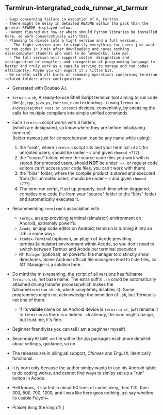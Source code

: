 ## Termirun-intergrated_code_runner_at_termux
```
- Bugs concerning failure in execution of R, Fortran.
- There might be delay in detailed README within tha pack than the general README displayed below.
- Havent figured out how or where should Python libraries be installed here, so work conservatively with that.
- Planning to divide into a light version and a full version. 
  - The light version aims to simplify everything for users just want to run codes in 3 min after downloading and cares nothing else(computer students who want to do homeworks, like me). 
  - The full version will support custom  designation and configuration of compilers and recognttion of programming language to better and truly work as a capsule serving to manage and run codes effitiently. Maybe you can expect it a little bit.
- Be careful with all kinds of renaming operations concerning termirun related folders after configuration.
```

- Generated with Doubao A.I.

- `termirun.sh`, A ready-to-use Shell Script terminal tool aiming to run code files(`c,cpp,java,py,fortran,r` and extending...) using `Termux` on `Android(either root or unroot)` devices, convenitntly, by encasing the calls for multiple compilers into simple unified commands.

- Each `termirun` script works with 3 folders,  
(which are designated, so know where they are before initializaing termirun)   
(folder names just for comprehension, can be any name while using):  
  1. the "seat", where `termirun` script sits and your terminal `cd` at.(for unrooted users, should be under `～/` and given `chomod +777`)
  2. the "source" folder, where the source code files you work with is stored.(for unrooted users, should **NOT** be under `～/`, or regular code editors can't access your code files, you can't work with them)
  3. the "bins" folder, where the compile product is stored and executed from.(for unrooted users, should be under `～/` and given `chomod +777`)
  4. The termirun script, if set up properly, each time when tieggered, compiles one code file from your "source" folder to the "bins" folder and autometically executes it.

- Recommending `termirun`'s association with 
  - `Termux`, an app providing terminal (simulator) environment on Android, extremely powerful
  - `Acode`, an app code editor on Android, termirun is turining it into an IDE in some ways
  - `Acodex-Terminal`(optional), an plugin of Acode providing terminal(simulator) environment within Acode, so you don't need to switch between Termux and Acode per terminal execution
  - `MT Manager`(optional), an powerful file manager to distinctly show directories. Some Android official file managers tend to hide files, so MT Manager is a solution here.

- Do mind the mis-renaming, the script of all versions has fullname `termirun.sh`, not base name. The extra suffix `.sh` could be automatically attached druing transfer process(which makes the fullname`termirun.sh.sh`, which completely disables it). Some programmes might not acknowledge the ommition of `.sh`, but Termux is not one of them.
  - If its **visible** name on an Android device is `termirun.sh`, just rename it to `termirun` as there is a hidden `.sh` already, the icon might change, but trust me, it's fine.

- Beginner firendly(as you can tell I am a beginner myself)

- Secondary `README.md` file within the zip packages each,more detailed about settings, guidance, so on.
  
- The releases are in bilingual support, *Chinese* and *English*, identically functional.

- It is born only because the author simlpy wants to use his Android tablet to do coding works, and cannot find ways to simlpy set up a "run" button in Acode.

- Hell knows, it started in about 60 lines of codes okey, then 120, then 300, 500, 700, 1200, and I was like here goes nothing just say whethre its usable Fuiyoh~

- Praise( )king the king of( )

